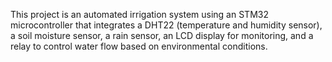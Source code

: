 This project is an automated irrigation system using an STM32 microcontroller that integrates a DHT22 (temperature and humidity sensor), a soil moisture sensor, a rain sensor, an LCD display for monitoring, and a relay to control water flow based on environmental conditions.
